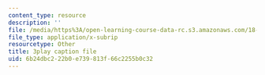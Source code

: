 ```yaml
---
content_type: resource
description: ''
file: /media/https%3A/open-learning-course-data-rc.s3.amazonaws.com/18-01sc-single-variable-calculus-fall-2010/6b24dbc222b0e739813f66c2255b0c32_hjZhPczMkL4.srt
file_type: application/x-subrip
resourcetype: Other
title: 3play caption file
uid: 6b24dbc2-22b0-e739-813f-66c2255b0c32
---
```

